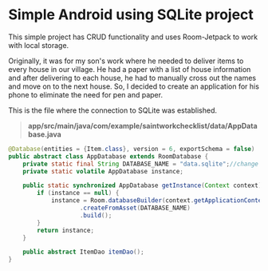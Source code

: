 # Simple Android using SQLite project

This simple project has CRUD functionality and uses Room-Jetpack to work with local storage.

Originally, it was for my son's work where he needed to deliver items to every house in our village. He had a paper with a list of house information and after delivering to each house, he had to manually cross out the names and move on to the next house. So, I decided to create an application for his phone to eliminate the need for pen and paper. 

This is the file where the connection to SQLite was established.
> **app/src/main/java/com/example/saintworkchecklist/data/AppDatabase.java**

```java
@Database(entities = {Item.class}, version = 6, exportSchema = false)
public abstract class AppDatabase extends RoomDatabase {
    private static final String DATABASE_NAME = "data.sqlite";//change your SQLite file name and should be saved in assets folder
    private static volatile AppDatabase instance;

    public static synchronized AppDatabase getInstance(Context context) {
        if (instance == null) {
            instance = Room.databaseBuilder(context.getApplicationContext(), AppDatabase.class, DATABASE_NAME)
                    .createFromAsset(DATABASE_NAME)
                    .build();
        }
        return instance;
    }

    public abstract ItemDao itemDao();
}
```
